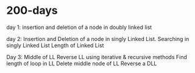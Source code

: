 # 200-days
day 1: insertion and deletion of a node in doubly linked list

day 2: Insertion and Deletion of a node in singly Linked List.
       Searching in singly Linked List
       Length of Linked List

Day 3: Middle of LL
       Reverse LL using iterative & recursive methods
       Find length of loop in LL
       Delete middle node of LL
       Reverse a DLL
